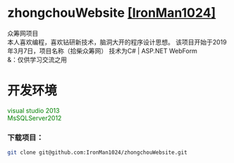 zhongchouWebsite [[IronMan1024]](https://github.com/IronMan1024/)
=
众筹网项目<br>
本人喜欢编程，喜欢钻研新技术，脑洞大开的程序设计思想。
该项目开始于2019年3月7日，项目名称（拾柴众筹网） 技术为C# | ASP.NET WebForm<br> 
&：仅供学习交流之用
<br/>
<h1>开发环境</h1>
<div style="color: green">
visual studio 2013<br/>
MsSQLServer2012
</div>

### 下载项目：
```bash
git clone git@github.com:IronMan1024/zhongchouWebsite.git
```

